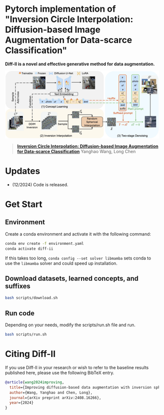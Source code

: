 # Pytorch implementation of "Inversion Circle Interpolation: Diffusion-based Image Augmentation for Data-scarce Classification"

**Diff-II is a novel and effective generative method for data augmentation.**

![](teaser.jpg)


> [**Inversion Circle Interpolation: Diffusion-based Image Augmentation for Data-scarce Classification**](https://arxiv.org/pdf/2408.16266)
> Yanghao Wang, Long Chen               

# Updates
- (12/2024) Code is released.


# Get Start
## Environment
Create a conda environment and activate it with the following command:
```bash
conda env create -f environment.yaml
conda activate diff-ii
```
If this takes too long, `conda config --set solver libmamba` sets conda to use the `libmamba` solver and could speed up installation.

## Download datasets, learned concepts, and suffixes
```bash
bash scripts/download.sh
```

## Run code
Depending on your needs, modify the scripts/run.sh file and run.
```bash
bash scripts/run.sh
```

# Citing Diff-II

If you use Diff-II in your research or wish to refer to the baseline results published here, please use the following BibTeX entry.

```BibTeX
@article{wang2024improving,
  title={Improving diffusion-based data augmentation with inversion spherical interpolation},
  author={Wang, Yanghao and Chen, Long},
  journal={arXiv preprint arXiv:2408.16266},
  year={2024}
}
```

